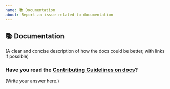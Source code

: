 ```yaml
---
name: 📚 Documentation
about: Report an issue related to documentation
---
```


## 📚 Documentation

(A clear and concise description of how the docs could be better, with links if possible)

### Have you read the [Contributing Guidelines on docs](https://github.com/node-serialport/node-serialport/blob/master/CONTRIBUTING.md#writing-documentation)?

(Write your answer here.)

